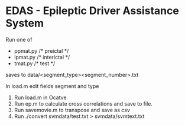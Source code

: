 # EDAS - Epileptic Driver Assistance System

Run one of 

<ul>

<li> ppmat.py /* preictal */ </li>
<li> ipmat.py /* interictal */ </li>
<li> tmat.py  /* test */ </li>

</ul>

saves to data/<segment_type><segment_number>.txt

In load.m edit fields segment and type

<ol>

<li> Run load.m in Ocatve </li>

<li> Run ep.m to calculate cross correlations and save to file. </li>

<li> Run savemovie.m to transpose and save as csv </li>

<li> Run ./convert svmdata/test.txt > svmdata/svmtext.txt </li>

</ol>

